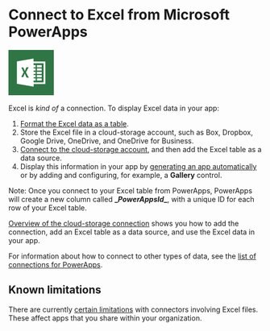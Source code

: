 <properties
	pageTitle="Overview of the Excel connection | Microsoft PowerApps"
	description="Display and update data in Excel by storing the workbook in a cloud-storage account and then connecting to the data from your app."
	services=""
	suite="powerapps"
	documentationCenter="na"
	authors="archnair"
	manager="anneta"
	editor=""
	tags=""/>

<tags
   ms.service="powerapps"
   ms.devlang="na"
   ms.topic="article"
   ms.tgt_pltfrm="na"
   ms.workload="na"
   ms.date="10/02/2016"
   ms.author="archanan"/>

# Connect to Excel from Microsoft PowerApps #

![Excel](./media/connection-excel/excelicon.png)

Excel is *kind of* a connection. To display Excel data in your app:

1. [Format the Excel data as a table](https://support.office.com/article/Create-an-Excel-table-in-a-worksheet-E81AA349-B006-4F8A-9806-5AF9DF0AC664).
1. Store the Excel file in a cloud-storage account, such as Box, Dropbox, Google Drive, OneDrive, and OneDrive for Business.
1. [Connect to the cloud-storage account](../add-manage-connections.md), and then add the Excel table as a data source.
1. Display this information in your app by [generating an app automatically](../get-started-create-from-data.md) or by adding and configuring, for example, a **Gallery** control.

Note: Once you connect to your Excel table from PowerApps, PowerApps will create a new column called **\__PowerAppsId__**, with a unique ID for each row of your Excel table.

[Overview of the cloud-storage connection](cloud-storage-blob-connections.md) shows you how to add the connection, add an Excel table as a data source, and use the Excel data in your app.

For information about how to connect to other types of data, see the [list of connections for PowerApps](../connections-list.md).

## Known limitations

There are currently [certain limitations](./connections/cloud-storage-blob-connections.md#Sharing-Excel-Tables) with connectors involving Excel files. These affect apps that you share within your organization.

<!--NotAvailableYet

## View the available functions

This connection includes the following functions:

| Function Name |  Description |
| --- | --- |
|[GetTables](connection-excel.md#gettables) | Retrieves table names from an Excel file  |
|[GetItems](connection-excel.md#getitems) | Retrieves rows from an Excel table |
|[PostItem](connection-excel.md#postitem) | Inserts a new row into an Excel table |
|[GetItem](connection-excel.md#getitem) | Retrieves a single row from an Excel table |
|[DeleteItem](connection-excel.md#deleteitem) | Deletes a row from an Excel table  |
|[PatchItem](connection-excel.md#patchitem) | Updates an existing row in an Excel table |



### GetTables
Get tables: Retrieves table names from an Excel file

#### Input properties

| Name| Data Type|Required|Description|
| ---|---|---|---|
|dataset|string|yes|Excel file name|

#### Output properties

| Property Name | Data Type | Description |
|---|---|---|
|value|array|You can output the table name (a string value) and the table display name (a string value). e.g. { "value" : [ { "Name": "Table1", "DisplayName": "Table 1"}, { "Name": "Table2", "DisplayName": "Table 2"} ] }  |


### GetItems
Get rows: Retrieves rows from an Excel table

#### Input properties

| Name| Data Type|Required|Description|
| ---|---|---|---|
|dataset|string|yes|Excel file name|
|table|string|yes|Excel table name|
|$skip|integer|no|Number of entries to skip (default = 0)|
|$top|integer|no|Maximum number of entries to retrieve (default = 256)|
|$filter|string|no|An ODATA filter query to restrict the number of entries|
|$orderby|string|no|An ODATA orderBy query for specifying the order of entries|

#### Output properties

| Property Name | Data Type | Description |
|---|---|---|
|value|array|This property is dynamic and depends on what you're connecting to |



### PostItem
Insert row: Inserts a new row into an Excel table

#### Input properties

| Name| Data Type|Required|Description|
| ---|---|---|---|
|dataset|string|yes|Excel file name|
|table|string|yes|Excel table name|
|item| |yes|Row to insert into the specified Excel table|

#### Output properties

| Property Name | Data Type | Description |
|---|---|---|
|ItemInternalId|string| This property is dynamic and depends on what you're connecting to|



### GetItem
Get row: Retrieves a single row from an Excel table

#### Input properties

| Name| Data Type|Required|Description|
| ---|---|---|---|
|dataset|string|yes|Excel file name|
|table|string|yes|Excel table name|
|id|string|yes|Unique identifier of row to retrieve|


#### Output properties

| Property Name | Data Type | Description |
|---|---|---|
|ItemInternalId|string| This property is dynamic and depends on what you're connecting to|



### DeleteItem
Delete row: Deletes a row from an Excel table

#### Input properties

| Name| Data Type|Required|Description|
| ---|---|---|---|
|dataset|string|yes|Excel file name|
|table|string|yes|Excel table name|
|id|string|yes|Unique identifier of the row to delete|

#### Output properties
None.



### PatchItem
Update row: Updates an existing row in an Excel table

#### Input properties

| Name| Data Type|Required|Description|
| ---|---|---|---|
|dataset|string|yes|Excel file name|
|table|string|yes|Excel table name|
|id|string|yes|Unique identifier of the row to update|
|item| |yes|Row with updated values|


#### Output properties

| Property Name | Data Type | Description |
|---|---|---|
|ItemInternalId|string|This property is dynamic and depends on what you're connecting to |

-->
